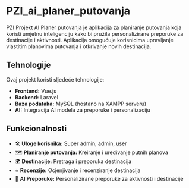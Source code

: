 # PZI_ai_planer_putovanja
PZI Projekt
AI Planer putovanja je aplikacija za planiranje putovanja koja koristi umjetnu inteligenciju kako bi pružila personalizirane preporuke za destinacije i aktivnosti. Aplikacija omogućuje korisnicima upravljanje vlastitim planovima putovanja i otkrivanje novih destinacija.

## Tehnologije

Ovaj projekt koristi sljedeće tehnologije:
- **Frontend:** Vue.js
- **Backend:** Laravel
- **Baza podataka:** MySQL (hostano na XAMPP serveru)
- **AI:** Integracija AI modela za preporuke i personalizaciju

## Funkcionalnosti

- 🛠 **Uloge korisnika:** Super admin, admin, user
- 🗺 **Planiranje putovanja:** Kreiranje i uređivanje putnih planova
- 🌍 **Destinacije:** Pretraga i preporuka destinacija
- ⭐ **Recenzije:** Ocjenjivanje i recenziranje destinacija
- 🤖 **AI Preporuke:** Personalizirane preporuke za aktivnosti i destinacije
